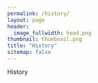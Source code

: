 ```yaml
---
permalink: /history/
layout: page
header:
  image_fullwidth: head.png
thumbnail: thumbnail.png
title: "History"
sitemap: false
---
```

History